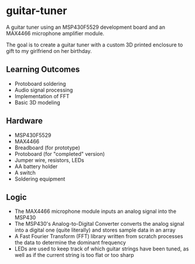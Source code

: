 # guitar-tuner

A guitar tuner using an MSP430F5529 development board and an MAX4466 microphone amplifier module.

The goal is to create a guitar tuner with a custom 3D printed enclosure to gift to my girlfriend on her birthday.

## Learning Outcomes
- Protoboard soldering
- Audio signal processing
- Implementation of FFT
- Basic 3D modeling

## Hardware
- MSP430F5529
- MAX4466
- Breadboard (for prototype)
- Protoboard (for "completed" version)
- Jumper wire, resistors, LEDs
- AA battery holder
- A switch
- Soldering equipment

## Logic
- The MAX4466 microphone module inputs an analog signal into the MSP430
- The MSP430's Analog-to-Digital Converter converts the analog signal into a digital one (quite literally) and stores sample data in an array
- A Fast Fourier Transform (FFT) library written from scratch processes the data to determine the dominant frequency
- LEDs are used to keep track of which guitar strings have been tuned, as well as if the current string is too flat or too sharp

